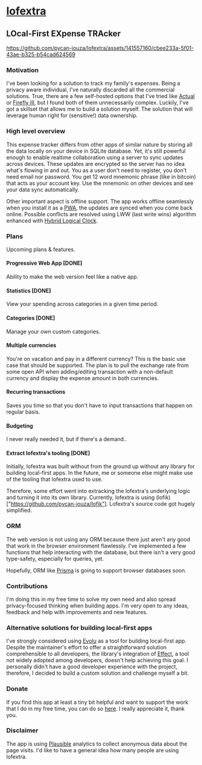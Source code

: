# [lofextra](https://lofextra.com)

## LOcal-First EXpense TRAcker

https://github.com/pycan-jouza/lofextra/assets/141557160/cbee233a-5f01-43ae-b325-b54cad624569

### Motivation

I've been looking for a solution to track my family's expenses. Being a privacy aware individual, I've naturally discarded all the commercial solutions. True, there are a few self-hosted options that I've tried like [Actual](https://actualbudget.org/) or [Firefly III](https://www.firefly-iii.org/), but I found both of them unnecessarily complex. Luckily, I've got a skillset that allows me to build a solution myself. The solution that will leverage human right for (sensitive!) data ownership.

### High level overview

This expense tracker differs from other apps of similar nature by storing all the data locally on your device in SQLite database. Yet, it's still powerful enough to enable realtime collaboration using a server to sync updates across devices. These updates are encrypted so the server has no idea what's flowing in and out. You as a user don't need to register, you don't need email nor password. You get 12 word mnemonic phrase (like in bitcoin) that acts as your account key. Use the mnemonic on other devices and see your data sync automatically.

Other important aspect is offline support. The app works offline seamlessly when you install it as a [PWA](https://developer.mozilla.org/en-US/docs/Web/Progressive_web_apps), the updates are synced when you come back online. Possible conflicts are resolved using LWW (last write wins) algorithm enhanced with [Hybrid Logical Clock](https://jaredforsyth.com/posts/hybrid-logical-clocks/).

### Plans

Upcoming plans & features.

#### Progressive Web App [DONE]

Ability to make the web version feel like a native app.

#### Statistics [DONE]

View your spending across categories in a given time period.

#### Categories [DONE]

Manage your own custom categories.

#### Multiple currencies

You're on vacation and pay in a different currency? This is the basic use case that should be supported. The plan is to pull the exchange rate from some open API when adding/editing transaction with a non-default currency and display the expense amount in both currencies.

#### Recurring transactions

Saves you time so that you don't have to input transactions that happen on regular basis.

#### Budgeting

I never really needed it, but if there's a demand..

#### Extract lofextra's tooling [DONE]

Initially, lofextra was built without from the ground up without any library for building local-first apps. In the future, me or someone else might make use of the tooling that lofextra used to use.

Therefore, some effort went into extracking the lofextra's underlying logic and turning it into its own library. Currently, lofextra is using (lofik)["https://github.com/pycan-jouza/lofik"]. Lofextra's source code got hugely simplified.

### ORM

The web version is not using any ORM because there just aren't any good that work in the browser environment flawlessly. I've implemented a few functions that help interacting with the database, but there isn't a very good type-safety, especially for queries, yet.

Hopefully, ORM like [Prisma](https://www.prisma.io/) is going to support browser databases soon.

### Contributions

I'm doing this in my free time to solve my own need and also spread privacy-focused thinking when building apps. I'm very open to any ideas, feedback and help with improvements and new features.

### Alternative solutions for building local-first apps

I've strongly considered using [Evolu](https://www.evolu.dev/) as a tool for building local-first app. Despite the maintainer's effort to offer a straightforward solution comprehensible to all developers, the library's integration of [Effect](https://effect.website/), a tool not widely adopted among developers, doesn't help achieving this goal. I personally didn't have a good developer experience with the project, therefore, I decided to build a custom solution and challenge myself a bit.

### Donate

If you find this app at least a tiny bit helpful and want to support the work that I do in my free time, you can do so [here](https://lofextra.com/donate). I really appreciate it, thank you.

### Disclaimer

The app is using [Plausible](https://plausible.io/) analytics to collect anonymous data about the page visits. I'd like to have a general idea how many people are using lofextra.
